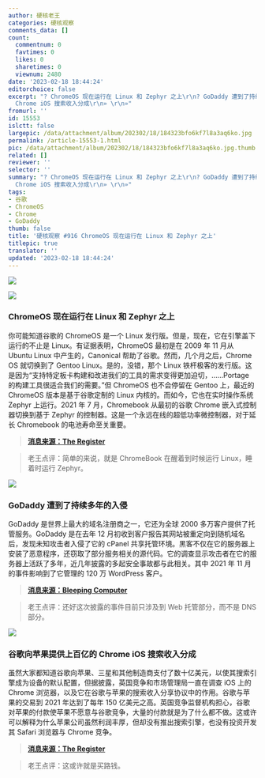```yaml
---
author: 硬核老王
categories: 硬核观察
comments_data: []
count:
  commentnum: 0
  favtimes: 0
  likes: 0
  sharetimes: 0
  viewnum: 2480
date: '2023-02-18 18:44:24'
editorchoice: false
excerpt: "? ChromeOS 现在运行在 Linux 和 Zephyr 之上\r\n? GoDaddy 遭到了持续多年的入侵\r\n? 谷歌向苹果提供上百亿的
  Chrome iOS 搜索收入分成\r\n» \r\n»"
fromurl: ''
id: 15553
islctt: false
largepic: /data/attachment/album/202302/18/184323bfo6kf7l8a3aq6ko.jpg
permalink: /article-15553-1.html
pic: /data/attachment/album/202302/18/184323bfo6kf7l8a3aq6ko.jpg.thumb.jpg
related: []
reviewer: ''
selector: ''
summary: "? ChromeOS 现在运行在 Linux 和 Zephyr 之上\r\n? GoDaddy 遭到了持续多年的入侵\r\n? 谷歌向苹果提供上百亿的
  Chrome iOS 搜索收入分成\r\n» \r\n»"
tags:
- 谷歌
- ChromeOS
- Chrome
- GoDaddy
thumb: false
title: '硬核观察 #916 ChromeOS 现在运行在 Linux 和 Zephyr 之上'
titlepic: true
translator: ''
updated: '2023-02-18 18:44:24'
---
```


![](/data/attachment/album/202302/18/184323bfo6kf7l8a3aq6ko.jpg)


![](/data/attachment/album/202302/18/184332s66qggkt766vvv75.jpg)


### ChromeOS 现在运行在 Linux 和 Zephyr 之上


你可能知道谷歌的 ChromeOS 是一个 Linux 发行版。但是，现在，它在引擎盖下运行的不止是 Linux。有证据表明，ChromeOS 最初是在 2009 年 11 月从 Ubuntu Linux 中产生的，Canonical 帮助了谷歌。然而，几个月之后，Chrome OS 就切换到了 Gentoo Linux。是的，没错，那个 Linux 铁杆极客的发行版。这是因为“支持特定板卡构建和改进我们的工具的需求变得更加迫切，……Portage 的构建工具很适合我们的需要。”但 ChromeOS 也不会停留在 Gentoo 上，最近的 ChromeOS 版本是基于谷歌定制的 Linux 内核的。而如今，它也在实时操作系统 Zephyr 上运行。2021 年 7 月，Chromebook 从最初的谷歌 Chrome 嵌入式控制器切换到基于 Zephyr 的控制器。这是一个永远在线的超低功率微控制器，对于延长 Chromebook 的电池寿命至关重要。



> 
> **[消息来源：The Register](https://www.theregister.com/2023/02/14/chromeos_opinion_column)**
> 
> 
> 



> 
> 老王点评：简单的来说，就是 ChromeBook 在醒着到时候运行 Linux，睡着时运行 Zephyr。
> 
> 
> 


![](/data/attachment/album/202302/18/184341xzmhwxoaow4a3woh.jpg)


### GoDaddy 遭到了持续多年的入侵


GoDaddy 是世界上最大的域名注册商之一，它还为全球 2000 多万客户提供了托管服务。GoDaddy 是在去年 12 月初收到客户报告其网站被重定向到随机域名后，发现未知攻击者入侵了它的 cPanel 共享托管环境。黑客不仅在它的服务器上安装了恶意程序，还窃取了部分服务相关的源代码。它的调查显示攻击者在它的服务器上活跃了多年，近几年披露的多起安全事故都与此相关。其中 2021 年 11 月的事件影响到了它管理的 120 万 WordPress 客户。



> 
> **[消息来源：Bleeping Computer](https://www.bleepingcomputer.com/news/security/godaddy-hackers-stole-source-code-installed-malware-in-multi-year-breach/)**
> 
> 
> 



> 
> 老王点评：还好这次披露的事件目前只涉及到 Web 托管部分，而不是 DNS 部分。
> 
> 
> 


![](/data/attachment/album/202302/18/184356ruv2b8j2z1o9uyd1.jpg)


### 谷歌向苹果提供上百亿的 Chrome iOS 搜索收入分成


虽然大家都知道谷歌向苹果、三星和其他制造商支付了数十亿美元，以使其搜索引擎成为设备的默认配置，但据披露，英国竞争和市场管理局一直在调查 iOS 上的 Chrome 浏览器，以及它在谷歌与苹果的搜索收入分享协议中的作用。谷歌与苹果的交易到 2021 年达到了每年 150 亿美元之高。英国竞争监督机构担心，谷歌对苹果的付款使苹果不愿意与谷歌竞争，大量的付款就是为了什么都不做。这或许可以解释为什么苹果公司虽然利润丰厚，但却没有推出搜索引擎，也没有投资开发其 Safari 浏览器与 Chrome 竞争。



> 
> **[消息来源：The Register](https://www.theregister.com/2023/02/17/google_apple_chrome_ios_revenue/)**
> 
> 
> 



> 
> 老王点评：这或许就是买路钱。
> 
> 
>